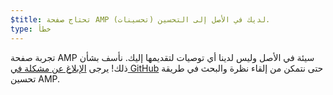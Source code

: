 ```yaml
---
$title: تحتاج صفحة AMP لديك في الأصل إلى التحسين (تحسينات).
type: خطأ
---
```


تجربة صفحة AMP سيئة في الأصل وليس لدينا أي توصيات لتقديمها إليك. نأسف بشأن ذلك! يرجى [الإبلاغ عن مشكلة في GitHub](https://github.com/ampproject/amphtml/issues/new?assignees=&labels=Type%3A+Page+experience&template=page-experience.md&title=Page+experience+issue) حتى نتمكن من إلقاء نظرة والبحث في طريقة تحسين AMP.
